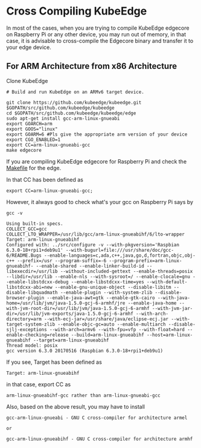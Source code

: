 # Cross Compiling KubeEdge

In most of the cases, when you are trying to compile KubeEdge edgecore on Raspberry Pi or any other device, you may run out of memory, in that case, it is advisable to cross-compile the Edgecore binary and transfer it to your edge device.

## For ARM Architecture from x86 Architecture

Clone KubeEdge

```shell
# Build and run KubeEdge on an ARMv6 target device.

git clone https://github.com/kubeedge/kubeedge.git $GOPATH/src/github.com/kubeedge/kubeedge
cd $GOPATH/src/github.com/kubeedge/kubeedge/edge
sudo apt-get install gcc-arm-linux-gnueabi
export GOARCH=arm
export GOOS="linux"
export GOARM=6 #Pls give the appropriate arm version of your device
export CGO_ENABLED=1
export CC=arm-linux-gnueabi-gcc
make edgecore
```

If you are compiling KubeEdge edgecore for Raspberry Pi and check the [Makefile](/Makefile) for the edge.

In that CC has been defined as
```
export CC=arm-linux-gnueabi-gcc;
```

However, it always good to check what's your gcc on Raspberry Pi says by

```
gcc -v

Using built-in specs.
COLLECT_GCC=gcc
COLLECT_LTO_WRAPPER=/usr/lib/gcc/arm-linux-gnueabihf/6/lto-wrapper
Target: arm-linux-gnueabihf
Configured with: ../src/configure -v --with-pkgversion='Raspbian 6.3.0-18+rpi1+deb9u1' --with-bugurl=file:///usr/share/doc/gcc-6/README.Bugs --enable-languages=c,ada,c++,java,go,d,fortran,objc,obj-c++ --prefix=/usr --program-suffix=-6 --program-prefix=arm-linux-gnueabihf- --enable-shared --enable-linker-build-id --libexecdir=/usr/lib --without-included-gettext --enable-threads=posix --libdir=/usr/lib --enable-nls --with-sysroot=/ --enable-clocale=gnu --enable-libstdcxx-debug --enable-libstdcxx-time=yes --with-default-libstdcxx-abi=new --enable-gnu-unique-object --disable-libitm --disable-libquadmath --enable-plugin --with-system-zlib --disable-browser-plugin --enable-java-awt=gtk --enable-gtk-cairo --with-java-home=/usr/lib/jvm/java-1.5.0-gcj-6-armhf/jre --enable-java-home --with-jvm-root-dir=/usr/lib/jvm/java-1.5.0-gcj-6-armhf --with-jvm-jar-dir=/usr/lib/jvm-exports/java-1.5.0-gcj-6-armhf --with-arch-directory=arm --with-ecj-jar=/usr/share/java/eclipse-ecj.jar --with-target-system-zlib --enable-objc-gc=auto --enable-multiarch --disable-sjlj-exceptions --with-arch=armv6 --with-fpu=vfp --with-float=hard --enable-checking=release --build=arm-linux-gnueabihf --host=arm-linux-gnueabihf --target=arm-linux-gnueabihf
Thread model: posix
gcc version 6.3.0 20170516 (Raspbian 6.3.0-18+rpi1+deb9u1)
```

If you see, Target has been defined as
```
Target: arm-linux-gnueabihf
```
in that case, export CC as
```
arm-linux-gnueabihf-gcc rather than arm-linux-gnueabi-gcc
```

Also, based on the above result, you may have to install
```
gcc-arm-linux-gnueabi - GNU C cross-compiler for architecture armel

or

gcc-arm-linux-gnueabihf - GNU C cross-compiler for architecture armhf
```
